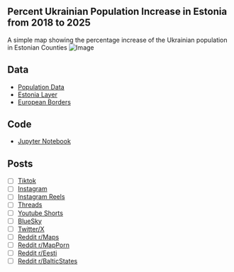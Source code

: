 ## Percent Ukrainian Population Increase in Estonia from 2018 to 2025
A simple map showing the percentage increase of the Ukrainian population in Estonian Counties
![Image](https://drive.google.com/uc?export=view&id=)

## Data
* [Population Data](https://xgis.maaamet.ee/xgis2/service/14qni09/RV0222U.json)
* [Estonia Layer](https://geoportaal.maaamet.ee/eng/spatial-data/administrative-and-settlement-division-p312.html)
* [European Borders](https://ec.europa.eu/eurostat/web/gisco/geodata/administrative-units/countries)

## Code
* [Jupyter Notebook](FormatData.ipynb)

## Posts
- [ ] [Tiktok]()
- [ ] [Instagram]()
- [ ] [Instagram Reels]()
- [ ] [Threads]()
- [ ] [Youtube Shorts]()
- [ ] [BlueSky]()
- [ ] [Twitter/X]()
- [ ] [Reddit r/Maps]()
- [ ] [Reddit r/MapPorn]()
- [ ] [Reddit r/Eesti]()
- [ ] [Reddit r/BalticStates]()
